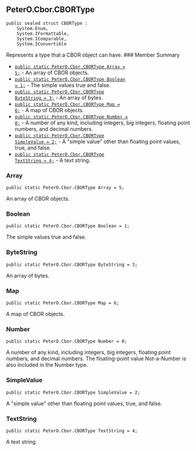 ## PeterO.Cbor.CBORType

    public sealed struct CBORType :
        System.Enum,
        System.IFormattable,
        System.IComparable,
        System.IConvertible

 Represents a type that a CBOR object can have.  ### Member Summary
* <code>[public static PeterO.Cbor.CBORType Array = 5;](#Array)</code> - An array of CBOR objects.
* <code>[public static PeterO.Cbor.CBORType Boolean = 1;](#Boolean)</code> - The simple values true and false.
* <code>[public static PeterO.Cbor.CBORType ByteString = 3;](#ByteString)</code> - An array of bytes.
* <code>[public static PeterO.Cbor.CBORType Map = 6;](#Map)</code> - A map of CBOR objects.
* <code>[public static PeterO.Cbor.CBORType Number = 0;](#Number)</code> - A number of any kind, including integers, big integers, floating point numbers, and decimal numbers.
* <code>[public static PeterO.Cbor.CBORType SimpleValue = 2;](#SimpleValue)</code> - A "simple value" other than floating point values, true, and false.
* <code>[public static PeterO.Cbor.CBORType TextString = 4;](#TextString)</code> - A text string.

<a id="Array"></a>
### Array

    public static PeterO.Cbor.CBORType Array = 5;

 An array of CBOR objects. <a id="Boolean"></a>
### Boolean

    public static PeterO.Cbor.CBORType Boolean = 1;

 The simple values true and false. <a id="ByteString"></a>
### ByteString

    public static PeterO.Cbor.CBORType ByteString = 3;

 An array of bytes. <a id="Map"></a>
### Map

    public static PeterO.Cbor.CBORType Map = 6;

 A map of CBOR objects. <a id="Number"></a>
### Number

    public static PeterO.Cbor.CBORType Number = 0;

 A number of any kind, including integers, big integers, floating point numbers, and decimal numbers. The floating-point value Not-a-Number is also included in the Number type. <a id="SimpleValue"></a>
### SimpleValue

    public static PeterO.Cbor.CBORType SimpleValue = 2;

 A "simple value" other than floating point values, true, and false. <a id="TextString"></a>
### TextString

    public static PeterO.Cbor.CBORType TextString = 4;

 A text string.
